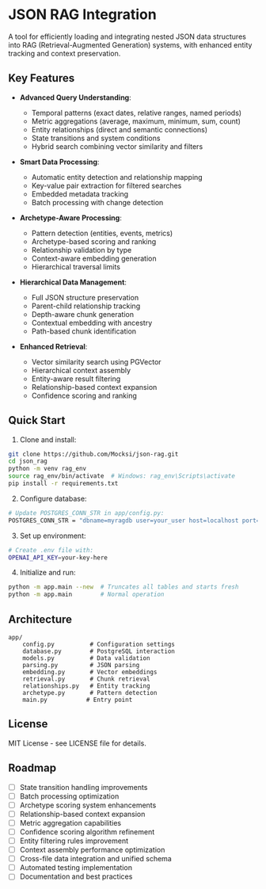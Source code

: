 # JSON RAG Integration

A tool for efficiently loading and integrating nested JSON data structures into RAG (Retrieval-Augmented Generation) systems, with enhanced entity tracking and context preservation.

## Key Features

* **Advanced Query Understanding**:
  - Temporal patterns (exact dates, relative ranges, named periods)
  - Metric aggregations (average, maximum, minimum, sum, count)
  - Entity relationships (direct and semantic connections)
  - State transitions and system conditions
  - Hybrid search combining vector similarity and filters

* **Smart Data Processing**:
  - Automatic entity detection and relationship mapping
  - Key-value pair extraction for filtered searches
  - Embedded metadata tracking
  - Batch processing with change detection

* **Archetype-Aware Processing**:
  - Pattern detection (entities, events, metrics)
  - Archetype-based scoring and ranking
  - Relationship validation by type
  - Context-aware embedding generation
  - Hierarchical traversal limits

* **Hierarchical Data Management**:
  - Full JSON structure preservation
  - Parent-child relationship tracking
  - Depth-aware chunk generation
  - Contextual embedding with ancestry
  - Path-based chunk identification

* **Enhanced Retrieval**:
  - Vector similarity search using PGVector
  - Hierarchical context assembly
  - Entity-aware result filtering
  - Relationship-based context expansion
  - Confidence scoring and ranking


## Quick Start

1. Clone and install:
```bash
git clone https://github.com/Mocksi/json-rag.git
cd json_rag
python -m venv rag_env
source rag_env/bin/activate  # Windows: rag_env\Scripts\activate
pip install -r requirements.txt
```

2. Configure database:
```bash
# Update POSTGRES_CONN_STR in app/config.py:
POSTGRES_CONN_STR = "dbname=myragdb user=your_user host=localhost port=5432"
```

3. Set up environment:
```bash
# Create .env file with:
OPENAI_API_KEY=your-key-here
```

4. Initialize and run:
```bash
python -m app.main --new  # Truncates all tables and starts fresh
python -m app.main        # Normal operation
```

## Architecture
```
app/
    config.py          # Configuration settings
    database.py        # PostgreSQL interaction
    models.py          # Data validation
    parsing.py         # JSON parsing
    embedding.py       # Vector embeddings
    retrieval.py       # Chunk retrieval
    relationships.py   # Entity tracking
    archetype.py       # Pattern detection
    main.py           # Entry point
```

## License

MIT License - see LICENSE file for details.

## Roadmap

- [ ] State transition handling improvements
- [ ] Batch processing optimization
- [ ] Archetype scoring system enhancements
- [ ] Relationship-based context expansion
- [ ] Metric aggregation capabilities
- [ ] Confidence scoring algorithm refinement
- [ ] Entity filtering rules improvement
- [ ] Context assembly performance optimization
- [ ] Cross-file data integration and unified schema
- [ ] Automated testing implementation
- [ ] Documentation and best practices

